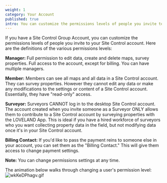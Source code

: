 ```yaml
---
weight: 1
category: Your Account
published: true
intro: You can customize the permissions levels of people you invite to your account
---
```

If you have a Site Control Group Account, you can customize the permissions levels of people you invite to your Site Control account. Here are the definitions of the various permissions levels:

**Manager:**
Full permission to edit data, create and delete maps, survey properties. Full access to the account, except for billing. You can have multiple managers.

**Member:**
Members can see all maps and all data in a Site Control account. They can survey properties. However they cannot edit any data or make any modifications to the settings or content of a Site Control account. Essentially, they have "read-only" access.

**Surveyor:**
Surveyors CANNOT log in to the desktop Site Control account. The account created when you invite someone as a Surveyor ONLY allows them to contribute to a Site Control account by surveying properties with the LOVELAND App. This is ideal if you have a hired workforce of surveyors who you want collecting property data in the field, but not modifying data once it's in your Site Control account.

**Billing Contact:**
If you'd like to pass the payment reins to someone else in your account, you can set them as the "Billing Contact." This will give them access to change payment settings.

**Note:** You can change permissions settings at any time.

The animation below walks through changing a user's permission level: 
![wkKeDPhagv.gif]({{site.baseurl}}/img/wkKeDPhagv.gif)
